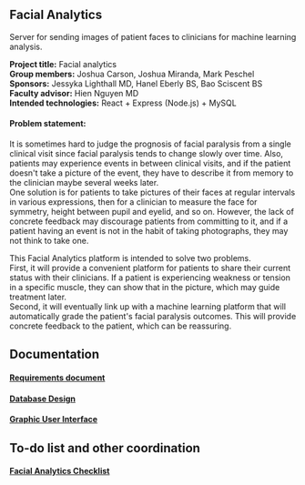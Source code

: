 ## Facial Analytics
Server for sending images of patient faces to clinicians for machine learning analysis.

**Project title:** Facial analytics\
**Group members:** Joshua Carson, Joshua Miranda, Mark Peschel\
**Sponsors:** Jessyka Lighthall MD, Hanel Eberly BS, Bao Sciscent BS\
**Faculty advisor:** Hien Nguyen MD\
**Intended technologies:** React + Express (Node.js) + MySQL

#### Problem statement:
It is sometimes hard to judge the prognosis of facial paralysis from a single clinical visit since facial paralysis tends to change slowly over time. Also, patients may experience events in between clinical visits, and if the patient doesn't take a picture of the event, they have to describe it from memory to the clinician maybe several weeks later.\
One solution is for patients to take pictures of their faces at regular intervals in various expressions, then for a clinician to measure the face for symmetry, height between pupil and eyelid, and so on. However, the lack of concrete feedback may discourage patients from committing to it, and if a patient having an event is not in the habit of taking photographs, they may not think to take one.

This Facial Analytics platform is intended to solve two problems.\
First, it will provide a convenient platform for patients to share their current status with their clinicians. If a patient is experiencing weakness or tension in a specific muscle, they can show that in the picture, which may guide treatment later.\
Second, it will eventually link up with a machine learning platform that will automatically grade the patient's facial paralysis outcomes. This will provide concrete feedback to the patient, which can be reassuring.

## Documentation

#### [Requirements document](https://pennstateoffice365-my.sharepoint.com/:w:/r/personal/msp5393_psu_edu/Documents/Para-analytics%20project%20requirements.docx?d=w178034557e944a4a9e3671cada04d65f&csf=1&web=1&e=Be7gxR)

#### [Database Design](https://drive.google.com/file/d/1EI9w-PoYzTP_i9AJYBGYWvi-uNHV-ZL-/view)

#### [Graphic User Interface](https://pennstateoffice365-my.sharepoint.com/:f:/g/personal/msp5393_psu_edu/EnSBCh98AnxDvs3oXbzyhRABkQssKdBKvlBVmINSSue5Yg?e=I2gDvD)

## To-do list and other coordination

#### [Facial Analytics Checklist](https://pennstateoffice365-my.sharepoint.com/:x:/g/personal/msp5393_psu_edu/EZh5t_dYPsNFq0JaZCNACAEB13Uo0YzhOKBRcONIOyd8cw?e=JBWeEK)
